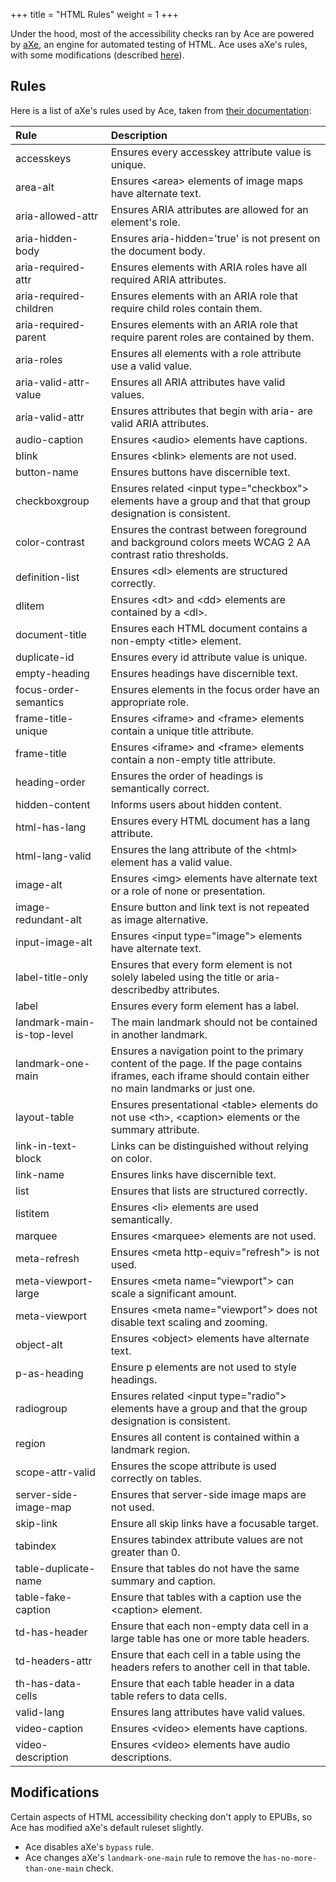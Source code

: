 +++
title = "HTML Rules"
weight = 1
+++

Under the hood, most of the accessibility checks ran by Ace are powered by [aXe](https://github.com/dequelabs/axe-core), an engine for automated testing of HTML. Ace uses aXe's rules, with some modifications (described [here](#modifications)).

## Rules

Here is a list of aXe's rules used by Ace, taken from [their documentation](https://github.com/dequelabs/axe-core/blob/develop/doc/rule-descriptions.md):

| Rule | Description |
| :------- | :------- |
| accesskeys | Ensures every accesskey attribute value is unique. |
| area-alt | Ensures &lt;area&gt; elements of image maps have alternate text. |
| aria-allowed-attr | Ensures ARIA attributes are allowed for an element&apos;s role. |
| aria-hidden-body | Ensures aria-hidden=&apos;true&apos; is not present on the document body. |
| aria-required-attr | Ensures elements with ARIA roles have all required ARIA attributes. |
| aria-required-children | Ensures elements with an ARIA role that require child roles contain them. |
| aria-required-parent | Ensures elements with an ARIA role that require parent roles are contained by them. |
| aria-roles | Ensures all elements with a role attribute use a valid value. |
| aria-valid-attr-value | Ensures all ARIA attributes have valid values. |
| aria-valid-attr | Ensures attributes that begin with aria- are valid ARIA attributes. |
| audio-caption | Ensures &lt;audio&gt; elements have captions. |
| blink | Ensures &lt;blink&gt; elements are not used. |
| button-name | Ensures buttons have discernible text. |
| checkboxgroup | Ensures related &lt;input type=&quot;checkbox&quot;&gt; elements have a group and that that group designation is consistent. |
| color-contrast | Ensures the contrast between foreground and background colors meets WCAG 2 AA contrast ratio thresholds. |
| definition-list | Ensures &lt;dl&gt; elements are structured correctly. |
| dlitem | Ensures &lt;dt&gt; and &lt;dd&gt; elements are contained by a &lt;dl&gt;. |
| document-title | Ensures each HTML document contains a non-empty &lt;title&gt; element. |
| duplicate-id | Ensures every id attribute value is unique. |
| empty-heading | Ensures headings have discernible text. |
| focus-order-semantics | Ensures elements in the focus order have an appropriate role. |
| frame-title-unique | Ensures &lt;iframe&gt; and &lt;frame&gt; elements contain a unique title attribute. |
| frame-title | Ensures &lt;iframe&gt; and &lt;frame&gt; elements contain a non-empty title attribute. |
| heading-order | Ensures the order of headings is semantically correct. |
| hidden-content | Informs users about hidden content. |
| html-has-lang | Ensures every HTML document has a lang attribute. |
| html-lang-valid | Ensures the lang attribute of the &lt;html&gt; element has a valid value. |
| image-alt | Ensures &lt;img&gt; elements have alternate text or a role of none or presentation. |
| image-redundant-alt | Ensure button and link text is not repeated as image alternative. |
| input-image-alt | Ensures &lt;input type=&quot;image&quot;&gt; elements have alternate text. |
| label-title-only | Ensures that every form element is not solely labeled using the title or aria-describedby attributes. |
| label | Ensures every form element has a label. |
| landmark-main-is-top-level | The main landmark should not be contained in another landmark. |
| landmark-one-main | Ensures a navigation point to the primary content of the page. If the page contains iframes, each iframe should contain either no main landmarks or just one. |
| layout-table | Ensures presentational &lt;table&gt; elements do not use &lt;th&gt;, &lt;caption&gt; elements or the summary attribute. |
| link-in-text-block | Links can be distinguished without relying on color. |
| link-name | Ensures links have discernible text. |
| list | Ensures that lists are structured correctly. |
| listitem | Ensures &lt;li&gt; elements are used semantically. |
| marquee | Ensures &lt;marquee&gt; elements are not used. |
| meta-refresh | Ensures &lt;meta http-equiv=&quot;refresh&quot;&gt; is not used. |
| meta-viewport-large | Ensures &lt;meta name=&quot;viewport&quot;&gt; can scale a significant amount. |
| meta-viewport | Ensures &lt;meta name=&quot;viewport&quot;&gt; does not disable text scaling and zooming. |
| object-alt | Ensures &lt;object&gt; elements have alternate text. |
| p-as-heading | Ensure p elements are not used to style headings. |
| radiogroup | Ensures related &lt;input type=&quot;radio&quot;&gt; elements have a group and that the group designation is consistent. |
| region | Ensures all content is contained within a landmark region. |
| scope-attr-valid | Ensures the scope attribute is used correctly on tables. |
| server-side-image-map | Ensures that server-side image maps are not used. |
| skip-link | Ensure all skip links have a focusable target. |
| tabindex | Ensures tabindex attribute values are not greater than 0. |
| table-duplicate-name | Ensure that tables do not have the same summary and caption. |
| table-fake-caption | Ensure that tables with a caption use the &lt;caption&gt; element. |
| td-has-header | Ensure that each non-empty data cell in a large table has one or more table headers. |
| td-headers-attr | Ensure that each cell in a table using the headers refers to another cell in that table. |
| th-has-data-cells | Ensure that each table header in a data table refers to data cells. |
| valid-lang | Ensures lang attributes have valid values. |
| video-caption | Ensures &lt;video&gt; elements have captions. |
| video-description | Ensures &lt;video&gt; elements have audio descriptions. |

## Modifications

Certain aspects of HTML accessibility checking don't apply to EPUBs, so Ace has modified aXe's default ruleset slightly.

* Ace disables aXe's `bypass` rule.
* Ace changes aXe's `landmark-one-main` rule to remove the `has-no-more-than-one-main` check.
